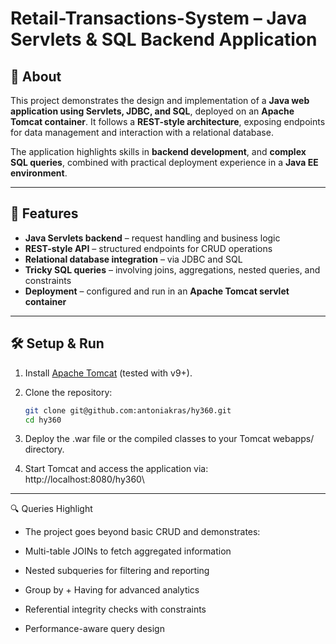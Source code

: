 # Retail-Transactions-System – Java Servlets & SQL Backend Application  

## 🚀 About  
This project demonstrates the design and implementation of a **Java web application using Servlets, JDBC, and SQL**, deployed on an **Apache Tomcat container**. It follows a **REST-style architecture**, exposing endpoints for data management and interaction with a relational database.  

The application highlights skills in **backend development**, and **complex SQL queries**, combined with practical deployment experience in a **Java EE environment**.  

---

## 📂 Features  
- **Java Servlets backend** – request handling and business logic  
- **REST-style API** – structured endpoints for CRUD operations  
- **Relational database integration** – via JDBC and SQL  
- **Tricky SQL queries** – involving joins, aggregations, nested queries, and constraints  
- **Deployment** – configured and run in an **Apache Tomcat servlet container**  

---

## 🛠️ Setup & Run  

1. Install [Apache Tomcat](https://tomcat.apache.org/) (tested with v9+).  
2. Clone the repository:  
   ```bash
   git clone git@github.com:antoniakras/hy360.git
   cd hy360
3. Deploy the .war file or the compiled classes to your Tomcat webapps/ directory.

4. Start Tomcat and access the application via: http://localhost:8080/hy360\

---


🔍 Queries Highlight

* The project goes beyond basic CRUD and demonstrates:

* Multi-table JOINs to fetch aggregated information

* Nested subqueries for filtering and reporting

* Group by + Having for advanced analytics

* Referential integrity checks with constraints

* Performance-aware query design



